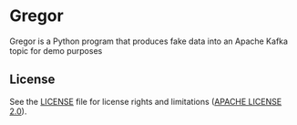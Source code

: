 # Gregor
Gregor is a Python program that produces fake data into an Apache Kafka topic for demo purposes


## License
See the [LICENSE](LICENSE.txt) file for license rights and limitations ([APACHE LICENSE 2.0](https://choosealicense.com/licenses/apache-2.0/#)).